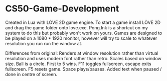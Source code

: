 # CS50-Game-Development
Created in Lua with LÖVE 2D game engine.
To start a game install LÖVE 2D and drag the game folder onto love.exe. Pong.Ink is a shortcut on my system to do this but probably won't work on yours.
Games are designed to be played on a 1080 * 1920 monitor, however will try to scale to whatever resolution you run run the window at.

Differences from original:
Renders at window resolution rather than virtual resolution and uses modern font rather than retro.
Scales based on window size.
Ball is a circle.
First to 5 wins.
F11 toggles fullscreen, escape exits fullscreen.
F5 resets game.
Space plays/pauses.
Added text when paused / done in centre of screen.
